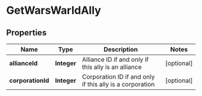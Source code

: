 
# GetWarsWarIdAlly

## Properties
Name | Type | Description | Notes
------------ | ------------- | ------------- | -------------
**allianceId** | **Integer** | Alliance ID if and only if this ally is an alliance |  [optional]
**corporationId** | **Integer** | Corporation ID if and only if this ally is a corporation |  [optional]



